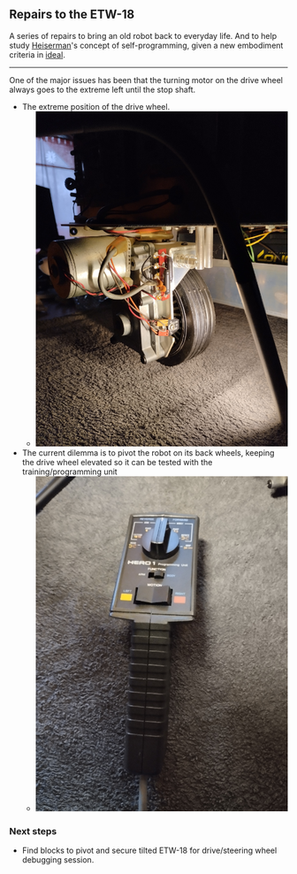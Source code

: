 ## Repairs to the ETW-18

A series of repairs to bring an old robot back to everyday life. And to help study [Heiserman](https://github.com/cartheur/aiventure-rodney)'s concept of self-programming, given a new embodiment criteria in [ideal](https://github.com/cartheur/ideal).

-----

One of the major issues has been that the turning motor on the drive wheel always goes to the extreme left until the stop shaft.

* The extreme position of the drive wheel.
    - ![image](/repairs/images/left-pivot-drive.png)
* The current dilemma is to pivot the robot on its back wheels, keeping the drive wheel elevated so it can be tested with the training/programming unit
    - ![image](/repairs/images/training-wand.png)

### Next steps

* Find blocks to pivot and secure tilted ETW-18 for drive/steering wheel debugging session.

